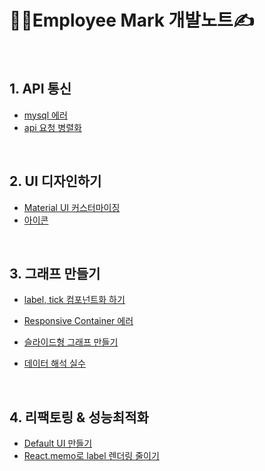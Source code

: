 # 👨‍💻Employee Mark 개발노트✍

</br>

## 1. API 통신
* [mysql 에러](./note/mysql.md)
* [api 요청 병렬화](./note/promiseAll.md)

</br>

## 2. UI 디자인하기

- [Material UI 커스터마이징](./note/materialUI.md)
- [아이콘](./note/svgIcons.md)

</br>

## 3. 그래프 만들기

- [label, tick 컴포넌트화 하기](./note/foreignObject.md)
- [Responsive Container 에러](./note/foreignObject.md)
- [슬라이드형 그래프 만들기](./note/slideGraph.md)
- [데이터 해석 실수](./note/dataErr.md)

  </br>

## 4. 리팩토링 & 성능최적화

- [Default UI 만들기](./note/defaultUI.md)
- [React.memo로 label 렌더링 줄이기](./note/memo.md)
